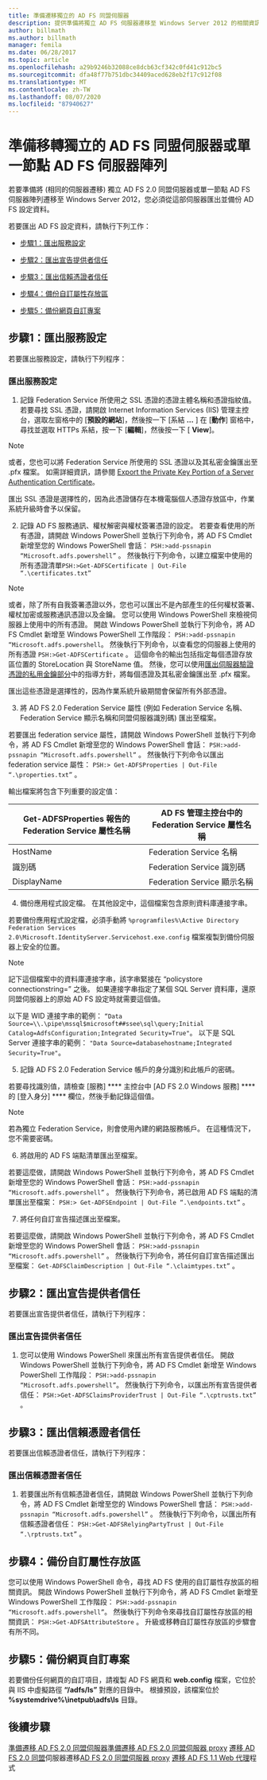 ```yaml
---
title: 準備遷移獨立的 AD FS 同盟伺服器
description: 提供準備將獨立 AD FS 伺服器遷移至 Windows Server 2012 的相關資訊。
author: billmath
ms.author: billmath
manager: femila
ms.date: 06/28/2017
ms.topic: article
ms.openlocfilehash: a29b9246b32088ce8dcb63cf342c0fd41c912bc5
ms.sourcegitcommit: dfa48f77b751dbc34409aced628eb2f17c912f08
ms.translationtype: MT
ms.contentlocale: zh-TW
ms.lasthandoff: 08/07/2020
ms.locfileid: "87940627"
---
```

#  <a name="prepare-to-migrate-a-stand-alone-ad-fs-federation-server-or-a-single-node-ad-fs-farm"></a>準備移轉獨立的 AD FS 同盟伺服器或單一節點 AD FS 伺服器陣列

若要準備將 (相同的伺服器遷移) 獨立 AD FS 2.0 同盟伺服器或單一節點 AD FS 伺服器陣列遷移至 Windows Server 2012，您必須從這部伺服器匯出並備份 AD FS 設定資料。

若要匯出 AD FS 設定資料，請執行下列工作：

-   [步驟1：匯出服務設定](#step-1-export-service-settings)

-   [步驟2：匯出宣告提供者信任](#step-2-export-claims-provider-trusts)

-   [步驟3：匯出信賴憑證者信任](#step-3-export-relying-party-trusts)

-   [步驟4：備份自訂屬性存放區](#step-4-back-up-custom-attribute-stores)

-   [步驟5：備份網頁自訂專案](#step-5-back-up-webpage-customizations)

## <a name="step-1-export-service-settings"></a>步驟1：匯出服務設定
 若要匯出服務設定，請執行下列程序：

### <a name="to-export-service-settings"></a>匯出服務設定

1.  記錄 Federation Service 所使用之 SSL 憑證的憑證主體名稱和憑證指紋值。 若要尋找 SSL 憑證，請開啟 Internet Information Services (IIS) 管理主控台，選取左窗格中的 [**預設的網站**]，然後按一下 [系結 **...** ] 在 [**動作**] 窗格中，尋找並選取 HTTPs 系結，按一下 [**編輯**]，然後按一下 [ **View**]。

> [!NOTE]
>  或者，您也可以將 Federation Service 所使用的 SSL 憑證以及其私密金鑰匯出至 .pfx 檔案。 如需詳細資訊，請參閱 [Export the Private Key Portion of a Server Authentication Certificate](Export-the-Private-Key-Portion-of-a-Server-Authentication-Certificate.md)。
>
>  匯出 SSL 憑證是選擇性的，因為此憑證儲存在本機電腦個人憑證存放區中，作業系統升級時會予以保留。

2. 記錄 AD FS 服務通訊、權杖解密與權杖簽署憑證的設定。  若要查看使用的所有憑證，請開啟 Windows PowerShell 並執行下列命令，將 AD FS Cmdlet 新增至您的 Windows PowerShell 會話： `PSH:>add-pssnapin “Microsoft.adfs.powershell”` 。 然後執行下列命令，以建立檔案中使用的所有憑證清單`PSH:>Get-ADFSCertificate | Out-File “.\certificates.txt”`

> [!NOTE]
>  或者，除了所有自我簽署憑證以外，您也可以匯出不是內部產生的任何權杖簽署、權杖加密或服務通訊憑證以及金鑰。 您可以使用 Windows PowerShell 來檢視伺服器上使用中的所有憑證。 開啟 Windows PowerShell 並執行下列命令，將 AD FS Cmdlet 新增至 Windows PowerShell 工作階段： `PSH:>add-pssnapin “Microsoft.adfs.powershell`。 然後執行下列命令，以查看您的伺服器上使用的所有憑證 `PSH:>Get-ADFSCertificate` 。 這個命令的輸出包括指定每個憑證存放區位置的 StoreLocation 與 StoreName 值。 然後，您可以使用[匯出伺服器驗證憑證的私用金鑰部分](Export-the-Private-Key-Portion-of-a-Server-Authentication-Certificate.md)中的指導方針，將每個憑證及其私密金鑰匯出至 .pfx 檔案。
>
>  匯出這些憑證是選擇性的，因為作業系統升級期間會保留所有外部憑證。

3. 將 AD FS 2.0 Federation Service 屬性 (例如 Federation Service 名稱、Federation Service 顯示名稱和同盟伺服器識別碼) 匯出至檔案。

若要匯出 federation service 屬性，請開啟 Windows PowerShell 並執行下列命令，將 AD FS Cmdlet 新增至您的 Windows PowerShell 會話： `PSH:>add-pssnapin “Microsoft.adfs.powershell”` 。 然後執行下列命令以匯出 federation service 屬性： `PSH:> Get-ADFSProperties | Out-File “.\properties.txt”` 。

輸出檔案將包含下列重要的設定值：


|**Get-ADFSProperties 報告的 Federation Service 屬性名稱**|**AD FS 管理主控台中的 Federation Service 屬性名稱**|
|------|------|
|HostName|Federation Service 名稱|
|識別碼|Federation Service 識別碼|
|DisplayName|Federation Service 顯示名稱|

4. 備份應用程式設定檔。 在其他設定中，這個檔案包含原則資料庫連接字串。

若要備份應用程式設定檔，必須手動將 `%programfiles%\Active Directory Federation Services 2.0\Microsoft.IdentityServer.Servicehost.exe.config` 檔案複製到備份伺服器上安全的位置。

> [!NOTE]
>  記下這個檔案中的資料庫連接字串，該字串緊接在 “policystore connectionstring=” 之後。 如果連接字串指定了某個 SQL Server 資料庫，還原同盟伺服器上的原始 AD FS 設定時就需要這個值。
>
>  以下是 WID 連接字串的範例： `“Data Source=\\.\pipe\mssql$microsoft##ssee\sql\query;Initial Catalog=AdfsConfiguration;Integrated Security=True"`。 以下是 SQL Server 連接字串的範例： `"Data Source=databasehostname;Integrated Security=True"`。

5. 記錄 AD FS 2.0 Federation Service 帳戶的身分識別和此帳戶的密碼。

若要尋找識別值，請檢查 [服務] **** 主控台中 [AD FS 2.0 Windows 服務] **** 的 [登入身分] **** 欄位，然後手動記錄這個值。

> [!NOTE]
>  若為獨立 Federation Service，則會使用內建的網路服務帳戶。  在這種情況下，您不需要密碼。

6. 將啟用的 AD FS 端點清單匯出至檔案。

若要這麼做，請開啟 Windows PowerShell 並執行下列命令，將 AD FS Cmdlet 新增至您的 Windows PowerShell 會話： `PSH:>add-pssnapin “Microsoft.adfs.powershell”` 。 然後執行下列命令，將已啟用 AD FS 端點的清單匯出至檔案： `PSH:> Get-ADFSEndpoint | Out-File “.\endpoints.txt”` 。

7. 將任何自訂宣告描述匯出至檔案。

若要這麼做，請開啟 Windows PowerShell 並執行下列命令，將 AD FS Cmdlet 新增至您的 Windows PowerShell 會話： `PSH:>add-pssnapin “Microsoft.adfs.powershell”` 。 然後執行下列命令，將任何自訂宣告描述匯出至檔案： `Get-ADFSClaimDescription | Out-File “.\claimtypes.txt”` 。

##  <a name="step-2-export-claims-provider-trusts"></a>步驟2：匯出宣告提供者信任
 若要匯出宣告提供者信任，請執行下列程序：

### <a name="to-export-claims-provider-trusts"></a>匯出宣告提供者信任

1.  您可以使用 Windows PowerShell 來匯出所有宣告提供者信任。 開啟 Windows PowerShell 並執行下列命令，將 AD FS Cmdlet 新增至 Windows PowerShell 工作階段： `PSH:>add-pssnapin “Microsoft.adfs.powershell”`。 然後執行下列命令，以匯出所有宣告提供者信任： `PSH:>Get-ADFSClaimsProviderTrust | Out-File “.\cptrusts.txt”` 。

## <a name="step-3-export-relying-party-trusts"></a>步驟3：匯出信賴憑證者信任
 若要匯出信賴憑證者信任，請執行下列程序：

### <a name="to-export-relying-party-trusts"></a>匯出信賴憑證者信任

1.  若要匯出所有信賴憑證者信任，請開啟 Windows PowerShell 並執行下列命令，將 AD FS Cmdlet 新增至您的 Windows PowerShell 會話： `PSH:>add-pssnapin “Microsoft.adfs.powershell”` 。 然後執行下列命令，以匯出所有信賴憑證者信任： `PSH:>Get-ADFSRelyingPartyTrust | Out-File “.\rptrusts.txt”` 。

## <a name="step-4-back-up-custom-attribute-stores"></a>步驟4：備份自訂屬性存放區
 您可以使用 Windows PowerShell 命令，尋找 AD FS 使用的自訂屬性存放區的相關資訊。 開啟 Windows PowerShell 並執行下列命令，將 AD FS Cmdlet 新增至 Windows PowerShell 工作階段： `PSH:>add-pssnapin “Microsoft.adfs.powershell”`。 然後執行下列命令來尋找自訂屬性存放區的相關資訊： `PSH:>Get-ADFSAttributeStore` 。 升級或移轉自訂屬性存放區的步驟會有所不同。

## <a name="step-5-back-up-webpage-customizations"></a>步驟5：備份網頁自訂專案
 若要備份任何網頁的自訂項目，請複製 AD FS 網頁和 **web.config** 檔案，它位於與 IIS 中虛擬路徑 **“/adfs/ls”** 對應的目錄中。 根據預設，該檔案位於 **%systemdrive%\inetpub\adfs\ls** 目錄。

## <a name="next-steps"></a>後續步驟
 [準備遷移 AD FS 2.0 同盟伺服器](prepare-to-migrate-ad-fs-fed-server.md)[準備遷移 AD FS 2.0 同盟伺服器 proxy](prepare-to-migrate-ad-fs-fed-proxy.md) [遷移 AD FS 2.0 同盟](migrate-the-ad-fs-fed-server.md)伺服器遷移[AD FS 2.0 同盟伺服器 proxy](migrate-the-ad-fs-2-fed-server-proxy.md) [遷移 AD FS 1.1 Web 代理](migrate-the-ad-fs-web-agent.md)程式